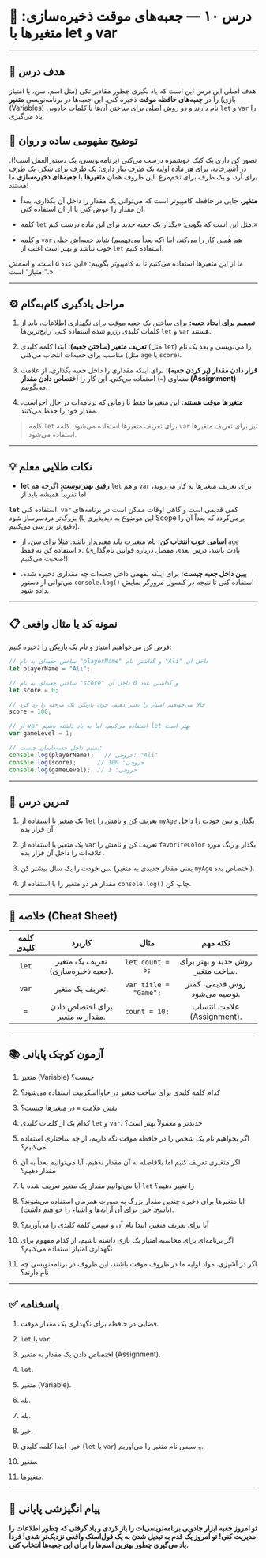 
# 🧩 درس ۱۰ — جعبه‌های موقت ذخیره‌سازی: متغیرها با let و var

---

## 🎯 هدف درس

هدف اصلی این درس این است که یاد بگیری چطور مقادیر تکی (مثل اسم، سن، یا امتیاز بازی) را در **جعبه‌های حافظه موقت** ذخیره کنی. این جعبه‌ها در برنامه‌نویسی **متغیر** (Variables) نام دارند و دو روش اصلی برای ساختن آن‌ها با کلمات جادویی `let` و `var` را یاد می‌گیری.

## 🧠 توضیح مفهومی ساده و روان

تصور کن داری یک کیک خوشمزه درست می‌کنی (برنامه‌نویسی، یک دستورالعمل است!). در آشپزخانه، برای هر ماده اولیه یک ظرف نیاز داری؛ یک ظرف برای شکر، یک ظرف برای آرد، و یک ظرف برای تخم‌مرغ. این ظروف همان **متغیرها** یا **جعبه‌های ذخیره‌سازی** ما هستند!

* **متغیر**، جایی در حافظه کامپیوتر است که می‌توانی یک مقدار را داخل آن بگذاری، بعداً آن مقدار را عوض کنی یا از آن استفاده کنی.

* کلمه `let` مثل این است که بگویی: «بگذار یک جعبه جدید برای این ماده درست کنم.»

* و کلمه `var` هم همین کار را می‌کند، اما (که بعداً می‌فهمیم) شاید جعبه‌اش خیلی خوب نباشد و بهتر است اغلب از `let` استفاده کنیم.

ما از این متغیرها استفاده می‌کنیم تا به کامپیوتر بگوییم: «این عدد ۵ است، و اسمش "امتیاز" است.»

---

## ⚙️ مراحل یادگیری گام‌به‌گام

1.  **تصمیم برای ایجاد جعبه:** برای ساختن یک جعبه موقت برای نگهداری اطلاعات، باید از کلمات کلیدی رزرو شده استفاده کنی. رایج‌ترین‌ها `let` و `var` هستند.

2.  **تعریف متغیر (ساختن جعبه):** ابتدا کلمه کلیدی (مثل `let`) را می‌نویسی و بعد یک نام مناسب برای جعبه‌ات انتخاب می‌کنی (مثل `age` یا `score`).

3.  **قرار دادن مقدار (پر کردن جعبه):** برای اینکه مقداری را داخل جعبه بگذاری، از علامت مساوی (`=`) استفاده می‌کنی. این کار را **اختصاص دادن مقدار (Assignment)** می‌گوییم.

4.  **متغیرها موقت هستند:** این متغیرها فقط تا زمانی که برنامه‌ات در حال اجراست، مقدار خود را حفظ می‌کنند.

> کلمه `let` برای تعریف متغیرها استفاده می‌شود.
> کلمه `var` نیز برای تعریف متغیرها استفاده می‌شود.

---

## 💡 نکات طلایی معلم

* **let رفیق بهتر توست:** اگرچه هم `let` و هم `var` برای تعریف متغیرها به کار می‌روند، اما تقریباً همیشه باید از 

**`let`** استفاده کنی. `var` کمی قدیمی است و گاهی اوقات ممکن است در برنامه‌های بزرگ‌تر دردسرساز شود (این موضوع به دیدپذیری یا Scope برمی‌گردد که بعداً آن را دقیق‌تر بررسی می‌کنیم).

* **اسامی خوب انتخاب کن:** نام متغیرت باید معنی‌دار باشد. مثلاً برای سن، از `age` استفاده کن نه فقط `x`. (یادت باشد، درس بعدی مفصل درباره قوانین نام‌گذاری صحبت می‌کنیم!).

* **ببین داخل جعبه چیست:** برای اینکه بفهمی داخل جعبه‌ات چه مقداری ذخیره شده، می‌توانی از دستور `console.log()` استفاده کنی تا نتیجه در کنسول مرورگر نمایش داده شود.

---

## 📋 نمونه کد یا مثال واقعی

فرض کن می‌خواهیم امتیاز و نام یک بازیکن را ذخیره کنیم:

```javascript
// ساختن جعبه‌ای به نام "playerName" و گذاشتن نام "Ali" داخل آن
let playerName = "Ali";

// ساختن جعبه‌ای به نام "score" و گذاشتن عدد 0 داخل آن
let score = 0;

// حالا می‌خواهیم امتیاز را تغییر دهیم، چون بازیکن یک مرحله را رد کرد
score = 100;

// از var استفاده می‌کنیم، اما به یاد داشته باشیم let بهتر است
var gameLevel = 1;

// ببینیم داخل جعبه‌هایمان چیست:
console.log(playerName);   // خروجی: "Ali"
console.log(score);      // خروجی: 100
console.log(gameLevel);  // خروجی: 1
```

---

## 🧪 تمرین درس

1.  یک متغیر با استفاده از `let` تعریف کن و نامش را `myAge` بگذار و سن خودت را داخل آن قرار بده.

2.  یک متغیر با استفاده از `var` تعریف کن و نامش را `favoriteColor` بگذار و رنگ مورد علاقه‌ات را داخل آن قرار بده.

3.  سن خودت را یک سال بیشتر کن (یعنی مقدار جدیدی به متغیر `myAge` اختصاص بده).

4.  مقدار هر دو متغیر را با استفاده از `console.log()` چاپ کن.

---

## 🧾 خلاصه (Cheat Sheet)

| کلمه کلیدی |               کاربرد              |          مثال         |             نکته مهم             |
| :--------: | :-------------------------------: | :-------------------: | :------------------------------: |
|    `let`   | تعریف یک متغیر (جعبه ذخیره‌سازی). |    `let count = 5;`   | روش جدید و بهتر برای ساخت متغیر. |
|    `var`   |          تعریف یک متغیر.          | `var title = "Game";` |   روش قدیمی، کمتر توصیه می‌شود.  |
|     `=`    |  برای اختصاص دادن مقدار به متغیر. |     `count = 10;`     |    علامت انتساب (Assignment).    |

---

## 📚 آزمون کوچک پایانی

1.  متغیر (Variable) چیست؟

2.  کدام کلمه کلیدی برای ساخت متغیر در جاوااسکریپت استفاده می‌شود؟

3.  نقش علامت `=` در متغیرها چیست؟

4.  کدام یک از کلمات کلیدی `let` و `var`، جدیدتر و معمولاً بهتر است؟

5.  اگر بخواهیم نام یک شخص را در حافظه موقت نگه داریم، از چه ساختاری استفاده می‌کنیم؟

6.  اگر متغیری تعریف کنیم اما بلافاصله به آن مقدار ندهیم، آیا می‌توانیم بعداً به آن مقدار دهیم؟

7. آیا می‌توانیم مقدار یک متغیر تعریف شده با `let` را تغییر دهیم؟

8. آیا متغیرها برای ذخیره چندین مقدار بزرگ به صورت همزمان استفاده می‌شوند؟ (پاسخ: خیر، برای آن آرایه‌ها و اشیاء را خواهیم داشت).

9. آیا برای تعریف متغیر، ابتدا نام آن و سپس کلمه کلیدی را می‌آوریم؟

10. اگر برنامه‌ای برای محاسبه امتیاز یک بازی داشته باشیم، از کدام مفهوم برای نگهداری امتیاز استفاده می‌کنیم؟

11. اگر در آشپزی، مواد اولیه ما در ظروف موقت باشند، این ظروف در برنامه‌نویسی چه نام دارند؟

---

## ✅ پاسخنامه

1. فضایی در حافظه برای نگهداری یک مقدار موقت.

2. `let` یا `var`.

3. اختصاص دادن یک مقدار به متغیر (Assignment).

4. `let`.

5. متغیر (Variable).

6. بله.

7. بله.

8. خیر.

9. خیر، ابتدا کلمه کلیدی (`let` یا `var`) و سپس نام متغیر را می‌آوریم.

10. متغیر.

11. متغیرها.

---

## 🌟 پیام انگیزشی پایانی

**تو امروز جعبه ابزار جادویی برنامه‌نویسی‌ات را باز کردی و یاد گرفتی که چطور اطلاعات را مدیریت کنی! تو امروز یک قدم به تبدیل شدن به یک فول‌استک واقعی نزدیک‌تر شدی! فردا یاد می‌گیری چطور بهترین اسم‌ها را برای این جعبه‌ها انتخاب کنی.**
